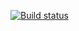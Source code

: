 [![Build status](https://ci.appveyor.com/api/projects/status/c16no39lqim4ntu2?svg=true)](https://ci.appveyor.com/project/Averagegithubusername/autohw4-1)
